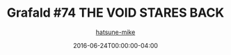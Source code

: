 ---
title: "Grafald #74 THE VOID STARES BACK"
type: "image"
date: 2016-06-24T00:00:00-04:00
draft: false
categories:
- comics
- collaborations
tags:
- grafald
image_path: "../img/2016/74.png"
alt_text: ""
is_subpage: true
author: "[hatsune-mike](https://cohost.org/hatsune-mike)"
---